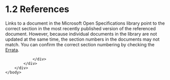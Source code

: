 <html dir="LTR" xmlns:mshelp="http://msdn.microsoft.com/mshelp" xmlns:ddue="http://ddue.schemas.microsoft.com/authoring/2003/5" xmlns:xlink="http://www.w3.org/1999/xlink" xmlns:tool="http://www.microsoft.com/tooltip">
    <head>
        <meta http-equiv="Content-Type" content="text/html; CHARSET=utf-8"></meta>
        <meta name="save" content="history"></meta>
        <title>1.2 References</title>
        <xml>
            <mshelp:toctitle title="1.2 References"></mshelp:toctitle>
            <mshelp:rltitle title="[MS-RDL]: References"></mshelp:rltitle>
            <mshelp:keyword index="A" term="3b2dfaba-5e93-43ec-8306-400218c840b2"></mshelp:keyword>
            <mshelp:attr name="DCSext.ContentType" value="open specification"></mshelp:attr>
            <mshelp:attr name="AssetID" value="3b2dfaba-5e93-43ec-8306-400218c840b2"></mshelp:attr>
            <mshelp:attr name="TopicType" value="kbRef"></mshelp:attr>
            <mshelp:attr name="DCSext.Title" value="[MS-RDL]: References" />
        </xml>
    </head>
    <body>
        <div id="header">
            <h1 class="heading">1.2 References</h1>
        </div>
        <div id="mainSection">
            <div id="mainBody">
                <div id="allHistory" class="saveHistory"></div>
                <div id="sectionSection0" class="section" name="collapseableSection">
                    

<p>Links to a document in the Microsoft Open Specifications
library point to the correct section in the most recently published version of
the referenced document. However, because individual documents in the library
are not updated at the same time, the section numbers in the documents may not
match. You can confirm the correct section numbering by checking the <a href="https://go.microsoft.com/fwlink/?linkid=850906">Errata</a>.  </p>


                </div>
            </div>
        </div>
    </body>
</html>